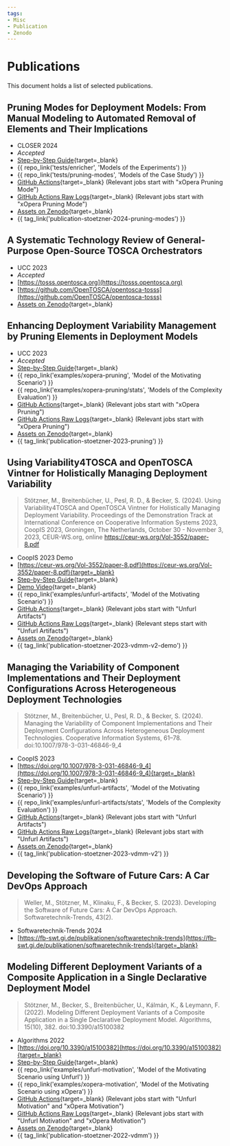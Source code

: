 ```yaml
---
tags:
- Misc
- Publication
- Zenodo
---
```


# Publications

This document holds a list of selected publications.

[//]: # (Using APA Style at https://www.bibtex.com/c/bibtex-to-apa-converter)


## Pruning Modes for Deployment Models: From Manual Modeling to Automated Removal of Elements and Their Implications

- CLOSER 2024
- _Accepted_
- [Step-by-Step Guide](variability4tosca/guides/modes/index.md){target=_blank}
- {{ repo_link('tests/enricher', 'Models of the Experiments') }}
- {{ repo_link('tests/pruning-modes', 'Models of the Case Study') }}
- [GitHub Actions](https://github.com/OpenTOSCA/opentosca-vintner/actions/workflows/night.yaml){target=_blank} (Relevant jobs start with "xOpera Pruning Mode")
- [GitHub Actions Raw Logs](assets/documents/night.zip){target=_blank} (Relevant jobs start with "xOpera Pruning Mode")
- [Assets on Zenodo](https://doi.org/10.5281/zenodo.10363694){target=_blank}
- {{ tag_link('publication-stoetzner-2024-pruning-modes') }}

## A Systematic Technology Review of General-Purpose Open-Source TOSCA Orchestrators

- UCC 2023
- _Accepted_
- [https://tosss.opentosca.org](https://tosss.opentosca.org)
- [https://github.com/OpenTOSCA/opentosca-tosss](https://github.com/OpenTOSCA/opentosca-tosss)
- [Assets on Zenodo](https://doi.org/10.5281/zenodo.7545278){target=_blank}


## Enhancing Deployment Variability Management by Pruning Elements in Deployment Models

- UCC 2023
- _Accepted_
- [Step-by-Step Guide](variability4tosca/guides/pruning/index.md){target=_blank}
- {{ repo_link('examples/xopera-pruning', 'Model of the Motivating Scenario') }}
- {{ repo_link('examples/xopera-pruning/stats', 'Models of the Complexity Evaluation') }}
- [GitHub Actions](https://github.com/OpenTOSCA/opentosca-vintner/actions/workflows/night.yaml){target=_blank} (Relevant jobs start with "xOpera Pruning")
- [GitHub Actions Raw Logs](assets/documents/night.zip){target=_blank} (Relevant jobs start with "xOpera Pruning")
- [Assets on Zenodo](https://doi.org/10.5281/zenodo.10050260){target=_blank}
- {{ tag_link('publication-stoetzner-2023-pruning') }}


## Using Variability4TOSCA and OpenTOSCA Vintner for Holistically Managing Deployment Variability

> Stötzner, M., Breitenbücher, U., Pesl, R. D., & Becker, S. (2024). Using Variability4TOSCA and OpenTOSCA Vintner for Holistically Managing Deployment Variability. Proceedings of the Demonstration Track at International Conference on Cooperative Information Systems 2023, CoopIS
2023, Groningen, The Netherlands, October 30 - November 3, 2023, CEUR-WS.org, online https://ceur-ws.org/Vol-3552/paper-8.pdf

- CoopIS 2023 Demo 
- [https://ceur-ws.org/Vol-3552/paper-8.pdf](https://ceur-ws.org/Vol-3552/paper-8.pdf){target=_blank}
- [Step-by-Step Guide](variability4tosca/guides/artifacts/index.md){target=_blank}
- [Demo Video](https://youtu.be/6szIGJPuCsU){target=_blank}
- {{ repo_link('examples/unfurl-artifacts', 'Model of the Motivating Scenario') }}
- [GitHub Actions](https://github.com/OpenTOSCA/opentosca-vintner/actions/workflows/night.yaml){target=_blank} (Relevant jobs start with "Unfurl Artifacts")
- [GitHub Actions Raw Logs](assets/documents/night.zip){target=_blank} (Relevant steps start with "Unfurl Artifacts")
- [Assets on Zenodo](https://doi.org/10.5281/zenodo.10445089){target=_blank}
- {{ tag_link('publication-stoetzner-2023-vdmm-v2-demo') }}


## Managing the Variability of Component Implementations and Their Deployment Configurations Across Heterogeneous Deployment Technologies

> Stötzner, M., Breitenbücher, U., Pesl, R. D., & Becker, S. (2024). Managing the Variability of Component Implementations and Their Deployment Configurations Across Heterogeneous Deployment Technologies. Cooperative Information Systems, 61–78. doi:10.1007/978-3-031-46846-9_4

- CoopIS 2023
- [https://doi.org/10.1007/978-3-031-46846-9_4](https://doi.org/10.1007/978-3-031-46846-9_4){target=_blank}
- [Step-by-Step Guide](variability4tosca/guides/artifacts/index.md){target=_blank}
- {{ repo_link('examples/unfurl-artifacts', 'Model of the Motivating Scenario') }}
- {{ repo_link('examples/unfurl-artifacts/stats', 'Models of the Complexity Evaluation') }}
- [GitHub Actions](https://github.com/OpenTOSCA/opentosca-vintner/actions/workflows/night.yaml){target=_blank} (Relevant jobs start with "Unfurl Artifacts")
- [GitHub Actions Raw Logs](assets/documents/night.zip){target=_blank} (Relevant jobs start with "Unfurl Artifacts")
- [Assets on Zenodo](https://doi.org/10.5281/zenodo.10445089){target=_blank}
- {{ tag_link('publication-stoetzner-2023-vdmm-v2') }}


## Developing the Software of Future Cars: A Car DevOps Approach

> Weller, M., Stötzner, M., Klinaku, F., & Becker, S. (2023). Developing the Software of Future Cars: A Car DevOps Approach. Softwaretechnik-Trends, 43(2).

- Softwaretechnik-Trends 2024
- [https://fb-swt.gi.de/publikationen/softwaretechnik-trends](https://fb-swt.gi.de/publikationen/softwaretechnik-trends){target=_blank}


## Modeling Different Deployment Variants of a Composite Application in a Single Declarative Deployment Model

> Stötzner, M., Becker, S., Breitenbücher, U., Kálmán, K., & Leymann, F. (2022). Modeling Different Deployment Variants of a Composite Application in a Single Declarative Deployment Model. Algorithms, 15(10), 382. doi:10.3390/a15100382

- Algorithms 2022
- [https://doi.org/10.3390/a15100382](https://doi.org/10.3390/a15100382){target=_blank}
- [Step-by-Step Guide](variability4tosca/motivation/index.md){target=_blank}
- {{ repo_link('examples/unfurl-motivation', 'Model of the Motivating Scenario using Unfurl') }}
- {{ repo_link('examples/xopera-motivation', 'Model of the Motivating Scenario using xOpera') }}
- [GitHub Actions](https://github.com/OpenTOSCA/opentosca-vintner/actions/workflows/night.yaml){target=_blank} (Relevant jobs start with "Unfurl Motivation" and "xOpera Motivation")
- [GitHub Actions Raw Logs](assets/documents/night.zip){target=_blank} (Relevant jobs start with "Unfurl Motivation" and "xOpera Motivation")
- [Assets on Zenodo](https://doi.org/10.5281/zenodo.10445186){target=_blank}
- {{ tag_link('publication-stoetzner-2022-vdmm') }}
